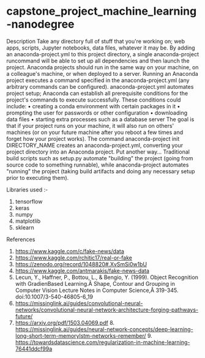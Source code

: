 # capstone_project_machine_learning-nanodegree

Description
Take any directory full of stuff that you're working on; web apps, scripts, Jupyter notebooks, data files, whatever it may be.
By adding an anaconda-project.yml to this project directory, a single anaconda-project runcommand will be able to set up all dependencies and then launch the project.
Anaconda projects should run in the same way on your machine, on a colleague's machine, or when deployed to a server.
Running an Anaconda project executes a command specified in the anaconda-project.yml (any arbitrary commands can be configured).
anaconda-project.yml automates project setup; Anaconda can establish all prerequisite conditions for the project's commands to execute successfully. These conditions could include:
•	creating a conda environment with certain packages in it
•	prompting the user for passwords or other configuration
•	downloading data files
•	starting extra processes such as a database server
The goal is that if your project runs on your machine, it will also run on others' machines (or on your future machine after you reboot a few times and forget how your project works).
The command anaconda-project init DIRECTORY_NAME creates an anaconda-project.yml, converting your project directory into an Anaconda project.
Put another way...
Traditional build scripts such as setup.py automate "building" the project (going from source code to something runnable), while anaconda-project automates "running" the project (taking build artifacts and doing any necessary setup prior to executing them).



Libraries used :-

1)	tensorflow
2)	keras
3)	numpy
4)	matplotlib
5)	sklearn 


References
 1. https://www.kaggle.com/c/fake-news/data 
2. https://www.kaggle.com/rchitic17/real-or-fake
 3. https://zenodo.org/record/1048820#.XvSmSi0w1bU
 4. https://www.kaggle.com/antmarakis/fake-news-data 
5. Lecun, Y., Haffner, P., Bottou, L., & Bengio, Y. (1999). Object Recognition with GradienBased Learning.Â Shape, Contour and Grouping in Computer Vision Lecture Notes in Computer Science,Â 319-345. doi:10.1007/3-540-46805-6_19 
6. https://missinglink.ai/guides/convolutional-neural-networks/convolutional-neural-network-architecture-forging-pathways-future/ 
7. https://arxiv.org/pdf/1503.04069.pdf 8. https://missinglink.ai/guides/neural-network-concepts/deep-learning-long-short-term-memorylstm-networks-remember/ 9. https://towardsdatascience.com/regularization-in-machine-learning-76441ddcf99a
